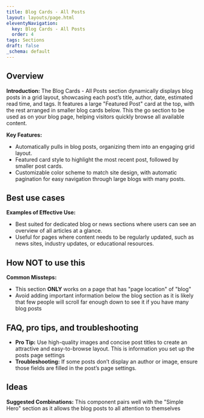 ```yaml
---
title: Blog Cards - All Posts
layout: layouts/page.html
eleventyNavigation:
  key: Blog Cards - All Posts
  order: 4
tags: Sections
draft: false
_schema: default
---
```

## Overview
**Introduction:** The Blog Cards - All Posts section dynamically displays blog posts in a grid layout, showcasing each post’s title, author, date, estimated read time, and tags. It features a large "Featured Post" card at the top, with the rest arranged in smaller blog cards below. This the go section to be used as on your blog page, helping visitors quickly browse all available content.

**Key Features:** 
- Automatically pulls in blog posts, organizing them into an engaging grid layout.
- Featured card style to highlight the most recent post, followed by smaller post cards.
- Customizable color scheme to match site design, with automatic pagination for easy navigation through large blogs with many posts.

## Best use cases
**Examples of Effective Use:** 
- Best suited for dedicated blog or news sections where users can see an overview of all articles at a glance.
- Useful for pages where content needs to be regularly updated, such as news sites, industry updates, or educational resources.

## How **NOT** to use this
**Common Missteps:** 
- This section **ONLY** works on a page that has "page location" of "blog"
- Avoid adding important information below the blog section as it is likely that few people will scroll far enough down to see it if you have many blog posts

## FAQ, pro tips, and troubleshooting
- **Pro Tip:** Use high-quality images and concise post titles to create an attractive and easy-to-browse layout. This is information you set up the posts page settings
- **Troubleshooting:** If some posts don’t display an author or image, ensure those fields are filled in the post’s page settings.

## Ideas
**Suggested Combinations:** This component pairs well with the "Simple Hero" section as it allows the blog posts to all attention to themselves
